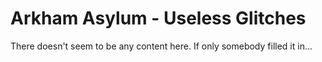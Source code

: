 # Arkham Asylum - Useless Glitches

There doesn't seem to be any content here. If only somebody filled it in...